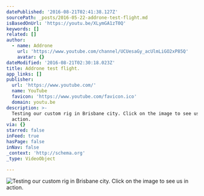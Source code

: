 ```yaml
---
datePublished: '2016-08-21T02:41:38.127Z'
sourcePath: _posts/2016-05-22-addrone-test-flight.md
isBasedOnUrl: 'https://youtu.be/XLymGA1zT0Q'
keywords: []
related: []
author:
  - name: Addrone
    url: 'https://www.youtube.com/channel/UCUesaGy_acUlmLiGO2xP85Q'
    avatar: {}
dateModified: '2016-08-21T02:30:18.023Z'
title: Addrone test flight.
app_links: []
publisher:
  url: 'https://www.youtube.com/'
  name: YouTube
  favicon: 'https://www.youtube.com/favicon.ico'
  domain: youtu.be
description: >-
  Testing our custom rig in Brisbane city. Click on the image to see us in
  action.
via: {}
starred: false
inFeed: true
hasPage: false
inNav: false
_context: 'http://schema.org'
_type: VideoObject

---
```

![Testing our custom rig in Brisbane city. Click on the image to see us in action.](https://s3-us-west-2.amazonaws.com/the-grid-img/p/fb0e16545cf2cb0e915a1107250b2e8519c8adc0.jpg)
